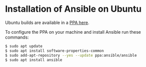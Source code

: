 # Installation of Ansible on Ubuntu
Ubuntu builds are available in a [PPA here](https://launchpad.net/~ansible/+archive/ubuntu/ansible).

To configure the PPA on your machine and install Ansible run these commands:
~~~sh
$ sudo apt update
$ sudo apt install software-properties-common
$ sudo add-apt-repository --yes --update ppa:ansible/ansible
$ sudo apt install ansible
~~~
